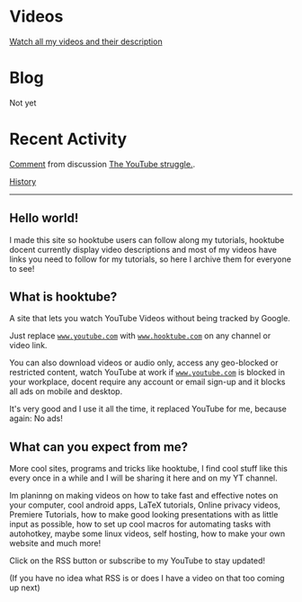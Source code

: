 # Videos

[Watch all my videos and their description](https://jet-so.github.io/docs/videohub.html)

# Blog

Not yet

# Recent Activity

<div class="reddit-embed" data-embed-media="www.redditmedia.com" data-embed-parent="true" data-embed-live="false" data-embed-uuid="ecfe265d-0104-4e1c-aaae-d023bce3cd59" data-embed-created="2018-05-12T02:35:11.664Z"><a href="https://www.reddit.com/r/privacy/comments/8hx9bi/the_youtube_struggle/dynkrwf/">Comment</a> from discussion <a href="https://www.reddit.com/r/privacy/comments/8hx9bi/the_youtube_struggle/">The YouTube struggle.</a>.</div><script async src="https://www.redditstatic.com/comment-embed.js"></script>

[History](https://jet-so.github.io/docs/RecentActivity.html)

---

## Hello world!

I made this site so hooktube users can follow along my tutorials, hooktube docent currently display video descriptions and most of my videos have links you need to follow for my tutorials, so here I archive them for everyone to see!

## What is hooktube?

A site that lets you watch YouTube Videos without being tracked by Google.

Just replace <code>www.youtube.com</code> with <code>www.hooktube.com</code> on any channel or video link.

You can also download videos or audio only, access any geo-blocked or restricted content, watch YouTube at work if <code>www.youtube.com</code> is blocked in your workplace, docent require any account or email sign-up and it blocks all ads on mobile and desktop. 

It's very good and I use it all the time, it replaced YouTube for me, because again: No ads!

## What can you expect from me?

More cool sites, programs and tricks like hooktube, I find cool stuff like this every once in a while and I will be sharing it here and on my YT channel.

Im planinng on making videos on how to take fast and effective notes on your computer, cool android apps, LaTeX tutorials, Online privacy videos, Premiere Tutorials, how to make good looking presentations with as little input as possible, how to set up cool macros for automating tasks with autohotkey, maybe some linux videos, self hosting, how to make your own website and much more!

Click on the RSS button or subscribe to my YouTube to stay updated!

(If you have no idea what RSS is or does I have a video on that too coming up next)
